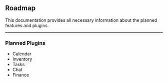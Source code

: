 ## Roadmap

This documentation provides all necessary information about the planned features and plugins.

------------------------------------------------------------------------------------------

### Planned Plugins

- Calendar
- Inventory
- Tasks
- Chat
- Finance